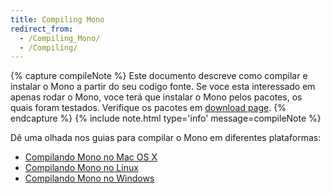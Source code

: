 ```yaml
---
title: Compiling Mono
redirect_from:
  - /Compiling_Mono/
  - /Compiling/
---
```


{% capture compileNote %}
Este documento descreve como compilar e instalar o Mono a partir do seu codigo fonte. Se voce esta interessado em apenas rodar o Mono, voce terá que instalar o Mono pelos pacotes, os quais foram testados. Verifique os pacotes em  [download page](/download/).
{% endcapture %}
{% include note.html type='info' message=compileNote %}

Dê uma olhada nos guias para compilar o Mono em diferentes plataformas:

- [Compilando Mono no Mac OS X](/docs/compiling-mono/mac/)
- [Compilando Mono no Linux](/docs/compiling-mono/linux/)
- [Compilando Mono no Windows](/docs/compiling-mono/windows/)

